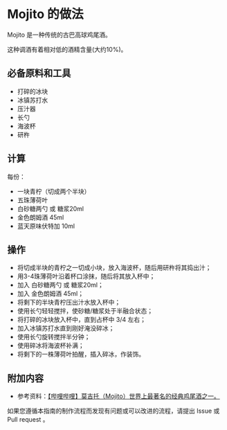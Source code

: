 
# Mojito 的做法

Mojito 是一种传统的古巴高球鸡尾酒。

这种调酒有着相对低的酒精含量(大约10%)。

## 必备原料和工具

- 打碎的冰块
- 冰镇苏打水
- 压汁器
- 长勺
- 海波杯
- 研杵

## 计算

每份：

- 一块青柠（切成两个半块）
- 五珠薄荷叶
- 白砂糖两勺 或 糖浆20ml
- 金色朗姆酒 45ml
- 蓝天原味伏特加 10ml

## 操作

- 将切成半块的青柠之一切成小块，放入海波杯，随后用研杵将其捣出汁；
- 用3-4珠薄荷叶沿着杯口涂抹，随后将其放入杯中；
- 加入 白砂糖两勺 或 糖浆20ml；
- 加入 金色朗姆酒 45ml；
- 将剩下的半块青柠压出汁水放入杯中；
- 使用长勺轻轻搅拌，使砂糖/糖浆处于半融合状态；
- 将打碎的冰块放入杯中，直到占杯中 3/4 左右；
- 加入冰镇苏打水直到刚好淹没碎冰；
- 使用长勺旋转搅拌半分钟；
- 使用碎冰将海波杯补满；
- 将剩下的一株薄荷叶拍醒，插入碎冰，作装饰。

## 附加内容
- 参考资料：[【哔哩哔哩】莫吉托（Mojito）世界上最著名的经典鸡尾酒之一。](https://www.bilibili.com/video/BV1jg4y187kB)

如果您遵循本指南的制作流程而发现有问题或可以改进的流程，请提出 Issue 或 Pull request 。
